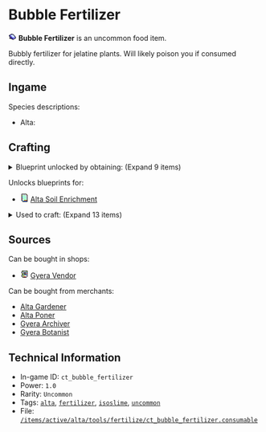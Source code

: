 # Bubble Fertilizer

<img src="https://raw.githubusercontent.com/Ceterai/Enternia/main/items/active/alta/tools/fertilize/ct_bubble_fertilizer.png" alt="Bubble Fertilizer icon" loading="lazy" height=16px width="auto" /> **Bubble Fertilizer** is an uncommon food item.

Bubbly fertilizer for jelatine plants. Will likely poison you if consumed directly.

## Ingame

Species descriptions:

- Alta: 

## Crafting

<details markdown="1"><summary>Blueprint unlocked by obtaining: (Expand 9 items)</summary>

- <img src="https://raw.githubusercontent.com/Ceterai/Enternia/main/codex/alta/ebook/gyera.png" alt="Alta Soil Enrichment icon" loading="lazy" height=16px width="auto" /> [Alta Soil Enrichment](https://ceterai.github.io/MyEnternia/Wiki/AltaSoilEnrichment)
- <img src="https://raw.githubusercontent.com/Ceterai/Enternia/main/objects/farmables/alta/ground/cotton/sapling/icon.png" alt="Cotton Sapling icon" loading="lazy" height=16px width="auto" /> [Cotton Sapling](https://ceterai.github.io/MyEnternia/Wiki/CottonSapling)
- <img src="https://raw.githubusercontent.com/Ceterai/Enternia/main/objects/farmables/alta/liquid/dream/sapling/icon.png" alt="Dreamer's Flower Sapling ★ icon" loading="lazy" height=16px width="auto" /> [Dreamer's Flower Sapling ★](https://ceterai.github.io/MyEnternia/Wiki/Dreamer'sFlowerSapling)
- <img src="https://raw.githubusercontent.com/Ceterai/Enternia/main/objects/farmables/alta/liquid/ela/sapling/icon.png" alt="Ela Sapling ★ icon" loading="lazy" height=16px width="auto" /> [Ela Sapling ★](https://ceterai.github.io/MyEnternia/Wiki/ElaSapling)
- <img src="https://raw.githubusercontent.com/Ceterai/Enternia/main/objects/farmables/alta/ground/enternia/sapling/icon.png" alt="Enternia Sapling icon" loading="lazy" height=16px width="auto" /> [Enternia Sapling](https://ceterai.github.io/MyEnternia/Wiki/EnterniaSapling)
- <img src="https://raw.githubusercontent.com/Ceterai/Enternia/main/objects/farmables/alta/ground/eva/sapling/icon.png" alt="Evara Sapling icon" loading="lazy" height=16px width="auto" /> [Evara Sapling](https://ceterai.github.io/MyEnternia/Wiki/EvaraSapling)
- <img src="https://raw.githubusercontent.com/Ceterai/Enternia/main/objects/farmables/alta/liquid/hive/sapling/icon.png" alt="Hive Sapling icon" loading="lazy" height=16px width="auto" /> [Hive Sapling](https://ceterai.github.io/MyEnternia/Wiki/HiveSapling)
- <img src="https://raw.githubusercontent.com/Ceterai/Enternia/main/objects/farmables/alta/ground/isoslime/sapling/icon.png" alt="Isoslime Sapling icon" loading="lazy" height=16px width="auto" /> [Isoslime Sapling](https://ceterai.github.io/MyEnternia/Wiki/IsoslimeSapling)
- <img src="https://raw.githubusercontent.com/Ceterai/Enternia/main/objects/farmables/alta/liquid/jelly/sapling/icon.png" alt="Jelly Sapling icon" loading="lazy" height=16px width="auto" /> [Jelly Sapling](https://ceterai.github.io/MyEnternia/Wiki/JellySapling)

</details>

Unlocks blueprints for:

- <img src="https://raw.githubusercontent.com/Ceterai/Enternia/main/codex/alta/ebook/gyera.png" alt="Alta Soil Enrichment icon" loading="lazy" height=16px width="auto" /> [Alta Soil Enrichment](https://ceterai.github.io/MyEnternia/Wiki/AltaSoilEnrichment)

<details markdown="1"><summary>Used to craft: (Expand 13 items)</summary>

- <img src="https://raw.githubusercontent.com/Ceterai/Enternia/main/objects/farmables/alta/liquid/jelly/pod_alta/icon.png" alt="Alta Jelly Eco Pod ★★ icon" loading="lazy" height=16px width="auto" /> [Alta Jelly Eco Pod ★★](https://ceterai.github.io/MyEnternia/Wiki/AltaJellyEcoPod)
- <img src="https://raw.githubusercontent.com/Ceterai/Enternia/main/objects/farmables/alta/ground/cotton/pod/icon.png" alt="Cotton Eco Pod ★★ icon" loading="lazy" height=16px width="auto" /> [Cotton Eco Pod ★★](https://ceterai.github.io/MyEnternia/Wiki/CottonEcoPod)
- <img src="https://raw.githubusercontent.com/Ceterai/Enternia/main/objects/farmables/alta/liquid/dream/pod/icon.png" alt="Dreamer Eco Pod ★★★ icon" loading="lazy" height=16px width="auto" /> [Dreamer Eco Pod ★★★](https://ceterai.github.io/MyEnternia/Wiki/DreamerEcoPod)
- <img src="https://raw.githubusercontent.com/Ceterai/Enternia/main/objects/farmables/alta/liquid/jelly/eco_alta/icon.png" alt="Eco Alta Jelly Sapling ★★ icon" loading="lazy" height=16px width="auto" /> [Eco Alta Jelly Sapling ★★](https://ceterai.github.io/MyEnternia/Wiki/EcoAltaJellySapling)
- <img src="https://raw.githubusercontent.com/Ceterai/Enternia/main/objects/farmables/alta/ground/isoslime/eco_green/icon.png" alt="Eco Poi Sapling icon" loading="lazy" height=16px width="auto" /> [Eco Poi Sapling](https://ceterai.github.io/MyEnternia/Wiki/EcoPoiSapling)
- <img src="https://raw.githubusercontent.com/Ceterai/Enternia/main/objects/farmables/alta/liquid/ela/pod/icon.png" alt="Ela Eco Pod ★ icon" loading="lazy" height=16px width="auto" /> [Ela Eco Pod ★](https://ceterai.github.io/MyEnternia/Wiki/ElaEcoPod)
- <img src="https://raw.githubusercontent.com/Ceterai/Enternia/main/objects/farmables/alta/ground/eva/pod/icon.png" alt="Evara Eco Pod ★★ icon" loading="lazy" height=16px width="auto" /> [Evara Eco Pod ★★](https://ceterai.github.io/MyEnternia/Wiki/EvaraEcoPod)
- <img src="https://raw.githubusercontent.com/Ceterai/Enternia/main/objects/farmables/alta/liquid/hive/pod/icon.png" alt="Hive Eco Pod ★ icon" loading="lazy" height=16px width="auto" /> [Hive Eco Pod ★](https://ceterai.github.io/MyEnternia/Wiki/HiveEcoPod)
- <img src="https://raw.githubusercontent.com/Ceterai/Enternia/main/objects/farmables/alta/liquid/jelly/pod/icon.png" alt="In Jelly Eco Pod ★ icon" loading="lazy" height=16px width="auto" /> [In Jelly Eco Pod ★](https://ceterai.github.io/MyEnternia/Wiki/InJellyEcoPod)
- <img src="https://raw.githubusercontent.com/Ceterai/Enternia/main/objects/farmables/alta/ground/isoslime/pod/icon.png" alt="Isoslime Eco Pod icon" loading="lazy" height=16px width="auto" /> [Isoslime Eco Pod](https://ceterai.github.io/MyEnternia/Wiki/IsoslimeEcoPod)
- <img src="https://raw.githubusercontent.com/Ceterai/Enternia/main/objects/alta/special/plants/trees/ct_livira_tree.png" alt="Livira icon" loading="lazy" height=16px width="auto" /> [Livira](https://ceterai.github.io/MyEnternia/Wiki/Livira)
- <img src="https://raw.githubusercontent.com/Ceterai/Enternia/main/objects/farmables/alta/ground/isoslime/pod_green/icon.png" alt="Poi Eco Pod icon" loading="lazy" height=16px width="auto" /> [Poi Eco Pod](https://ceterai.github.io/MyEnternia/Wiki/PoiEcoPod)
- <img src="https://raw.githubusercontent.com/Ceterai/Enternia/main/objects/alta/special/plants/pots/flowers/poppy/icon.png" alt="Potted Poppy Prime icon" loading="lazy" height=16px width="auto" /> [Potted Poppy Prime](https://ceterai.github.io/MyEnternia/Wiki/PottedPoppyPrime)

</details>

## Sources

Can be bought in shops:

- <img src="https://raw.githubusercontent.com/Ceterai/Enternia/main/objects/alta/special/vendors/gyera/icon.png" alt="Gyera Vendor icon" loading="lazy" height=16px width="auto" /> [Gyera Vendor](https://ceterai.github.io/MyEnternia/Wiki/GyeraVendor)

Can be bought from merchants:

- [Alta Gardener](https://ceterai.github.io/MyEnternia/Wiki/AltaGardener)
- [Alta Poner](https://ceterai.github.io/MyEnternia/Wiki/AltaPoner)
- [Gyera Archiver](https://ceterai.github.io/MyEnternia/Wiki/GyeraArchiver)
- [Gyera Botanist](https://ceterai.github.io/MyEnternia/Wiki/GyeraBotanist)

## Technical Information

- In-game ID: `ct_bubble_fertilizer`
- Power: `1.0`
- Rarity: `Uncommon`
- Tags: [`alta`](https://ceterai.github.io/MyEnternia/Wiki/Tags/Alta), [`fertilizer`](https://ceterai.github.io/MyEnternia/Wiki/Tags/Fertilizer), [`isoslime`](https://ceterai.github.io/MyEnternia/Wiki/Tags/Isoslime), [`uncommon`](https://ceterai.github.io/MyEnternia/Wiki/Tags/Uncommon)
- File: [`/items/active/alta/tools/fertilize/ct_bubble_fertilizer.consumable`](https://github.com/Ceterai/Enternia/blob/main/items/active/alta/tools/fertilize/ct_bubble_fertilizer.consumable)
